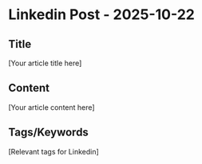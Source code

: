 # Linkedin Post - 2025-10-22

## Title
[Your article title here]

## Content
[Your article content here]

## Tags/Keywords
[Relevant tags for Linkedin]
